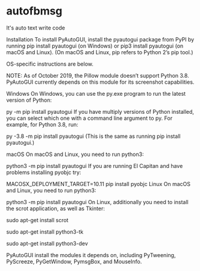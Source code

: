 # autofbmsg
 It's auto text write code 



Installation
To install PyAutoGUI, install the pyautogui package from PyPI by running pip install pyautogui (on Windows) or pip3 install pyautogui (on macOS and Linux). (On macOS and Linux, pip refers to Python 2’s pip tool.)

OS-specific instructions are below.

NOTE: As of October 2019, the Pillow module doesn’t support Python 3.8. PyAutoGUI currently depends on this module for its screenshot capabilities.

Windows
On Windows, you can use the py.exe program to run the latest version of Python:

py -m pip install pyautogui
If you have multiply versions of Python installed, you can select which one with a command line argument to py. For example, for Python 3.8, run:

py -3.8 -m pip install pyautogui
(This is the same as running pip install pyautogui.)

macOS
On macOS and Linux, you need to run python3:

python3 -m pip install pyautogui
If you are running El Capitan and have problems installing pyobjc try:

MACOSX_DEPLOYMENT_TARGET=10.11 pip install pyobjc
Linux
On macOS and Linux, you need to run python3:

python3 -m pip install pyautogui
On Linux, additionally you need to install the scrot application, as well as Tkinter:

sudo apt-get install scrot

sudo apt-get install python3-tk

sudo apt-get install python3-dev

PyAutoGUI install the modules it depends on, including PyTweening, PyScreeze, PyGetWindow, PymsgBox, and MouseInfo.
